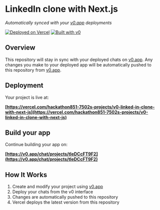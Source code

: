 # LinkedIn clone with Next.js

*Automatically synced with your [v0.app](https://v0.app) deployments*

[![Deployed on Vercel](https://img.shields.io/badge/Deployed%20on-Vercel-black?style=for-the-badge&logo=vercel)](https://vercel.com/hackathon851-7502s-projects/v0-linked-in-clone-with-next-js)
[![Built with v0](https://img.shields.io/badge/Built%20with-v0.app-black?style=for-the-badge)](https://v0.app/chat/projects/tleDCcFT9F2)

## Overview

This repository will stay in sync with your deployed chats on [v0.app](https://v0.app).
Any changes you make to your deployed app will be automatically pushed to this repository from [v0.app](https://v0.app).

## Deployment

Your project is live at:

**[https://vercel.com/hackathon851-7502s-projects/v0-linked-in-clone-with-next-js](https://vercel.com/hackathon851-7502s-projects/v0-linked-in-clone-with-next-js)**

## Build your app

Continue building your app on:

**[https://v0.app/chat/projects/tleDCcFT9F2](https://v0.app/chat/projects/tleDCcFT9F2)**

## How It Works

1. Create and modify your project using [v0.app](https://v0.app)
2. Deploy your chats from the v0 interface
3. Changes are automatically pushed to this repository
4. Vercel deploys the latest version from this repository
